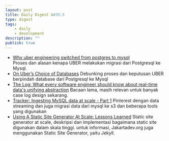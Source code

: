 ```yaml
---
layout: post
title: Daily Digest &#35;5
type: digest
tags: 
    - daily
    - development
description: ""
publish: true
---
```


- [Why uber engineering switched from postgres to mysql](https://eng.uber.com/mysql-migration/)   
Proses dan alasan kenapa UBER melakukan migrasi dari Postgresql ke Mysql.
- [On Uber’s Choice of Databases](http://use-the-index-luke.com/blog/2016-07-29/on-ubers-choice-of-databases)
Debunking proses dan keputusan UBER berpindah database dari Postgresql ke Mysql
- [The Log: What every software engineer should know about real-time data's unifying abstraction](https://engineering.linkedin.com/distributed-systems/log-what-every-software-engineer-should-know-about-real-time-datas-unifying)
Bacaan lama, masih relevan untuk banyak case log design sekarang.
- [Tracker: Ingesting MySQL data at scale - Part 1](https://engineering.pinterest.com/blog/tracker-ingesting-mysql-data-scale-part-1)
Pinterest dengan data streaming dan juga migrasi data dari mysql ke s3 dan beberapa tools yang digunakan
- [Using A Static Site Generator At Scale: Lessons Learned](https://www.smashingmagazine.com/2016/08/using-a-static-site-generator-at-scale-lessons-learned/)
Static site generator at scale, deskripsi dan implementasi bagaimana static site digunakan dalam skala tinggi. untuk informasi, Jakartadev.org juga menggunakan Static Site Generator, yaitu Jekyll.
